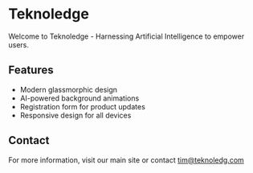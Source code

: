 # Teknoledge

Welcome to Teknoledge - Harnessing Artificial Intelligence to empower users.

## Features

- Modern glassmorphic design
- AI-powered background animations
- Registration form for product updates
- Responsive design for all devices

## Contact

For more information, visit our main site or contact tim@teknoledg.com
